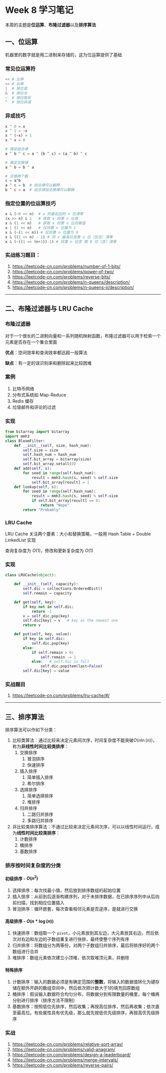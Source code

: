 # Week 8 学习笔记

本周的主题是**位运算**、**布隆过滤器**以及**排序算法**

## 一、位运算

机器里的数字就是用二进制来存储的，这为位运算提供了基础

### 常见位运算符

```python
<< # 左移
>> # 右移
|  # 按位或
&  # 按位与
~  # 按位取反
^  # 按位异或
```

### 异或技巧

```python
x ^ 0 = x
x ^ 1 = ~x
x ^ (~x) = 1
x ^ x = 0

# 满足结合律
a ^ b ^ c = a ^ (b ^ c) = (a ^ b) ^ c

# 满足交换律
a ^ b = b ^ a

# 交换两个数
c = a^b
a ^ c = b  # 结合律可以解释
b ^ c = a  # 结合律加交换律可以解释
```

### 指定位置的位运算技巧

```python
x & (~0 << n)  # x 的最右边的 n 位清零
(x >> n) & 1   # 获取 x 的第 n 位值
x & (1 << n)   # 获取 x 的第 n 位的幂值
x | (1 << n)   # 仅将第 n 位置为 1
x & (~(1 << n)) # 仅将第 n 位置为 0
x & ((1 << n) - 1) # 将 x 最高位至第 n 位（包含）清零
x & (~((1 << (n+1))-1) # 将第 n 位至 第 0 位（含）清零
```

### 实战练习题目：

1. https://leetcode-cn.com/problems/number-of-1-bits/
2. https://leetcode-cn.com/problems/power-of-two/
3. https://leetcode-cn.com/problems/reverse-bits/
4. https://leetcode-cn.com/problems/n-queens/description/
5. https://leetcode-cn.com/problems/n-queens-ii/description/

------

## 二、布隆过滤器与 LRU Cache

### 布隆过滤器

对于一个很长的二进制向量和一系列随机映射函数，布隆过滤器可以用于检索一个元素是否存在一个集合里面

**优点**：空间效率和查询效率都远超一般算法

**缺点**：有一定的误识别率和删除起来比较困难

### 案例

1. 比特币网络
2. 分布式系统如 Map-Reduce
3. Redis 缓存
4. 垃圾邮件和评论的过滤

### 实现

```python
from bitarray import bitarray 
import mmh3 
class BloomFilter: 
	def __init__(self, size, hash_num): 
		self.size = size 
		self.hash_num = hash_num 
		self.bit_array = bitarray(size) 
		self.bit_array.setall(0) 
	def add(self, s): 
		for seed in range(self.hash_num): 
			result = mmh3.hash(s, seed) % self.size 
			self.bit_array[result] = 1 
	def lookup(self, s): 
		for seed in range(self.hash_num): 
			result = mmh3.hash(s, seed) % self.size 
			if self.bit_array[result] == 0: 
				return "Nope" 
		return "Probably" 
```



### LRU Cache

LRU Cache 关注两个要素：大小和替换策略，一般用 Hash Table + Double LinkedList 实现

查询复杂度为 $O(1)$，修改和更新复杂度为 $O(1)$

### 实现

```python
class LRUCache(object): 

	def __init__(self, capacity): 
		self.dic = collections.OrderedDict() 
		self.remain = capacity

	def get(self, key): 
		if key not in self.dic: 
			return -1 
		v = self.dic.pop(key) 
		self.dic[key] = v   # key as the newest one 
		return v 

	def put(self, key, value): 
		if key in self.dic: 
			self.dic.pop(key) 
		else: 
			if self.remain > 0: 
				self.remain -= 1 
			else:   # self.dic is full
				self.dic.popitem(last=False) 
		self.dic[key] = value
```

### 实战题目

1. https://leetcode-cn.com/problems/lru-cache/#/

------

## 三、排序算法

排序算法可以作如下分类：

1. 比较类算法：通过比较来决定元素间次序，时间复杂度不能突破$O(n\ln(n))$，称为**非线性时间比较类排序**：
   1. 交换排序
      1. 冒泡排序
      2. 快速排序
   2. 插入排序
      1. 简单插入排序
      2. 希尔排序
   3. 选择排序
      1. 简单选择排序
      2. 堆排序
   4. 归并排序
      1. 二路归并排序
      2. 多路归并排序
2. 非比较类排序算法：不通过比较来决定元素间次序，可以以线性时间运行，成为**线性时间比较类排序**：
   1. 计数排序
   2. 桶排序
   3. 基数排序

### 排序按时间复杂度的分类

#### 初级排序 - $O(n^2)$

1. 选择排序：每次找最小值，然后放到排序数组的起始位置
2. 插入排序：从前到后逐渐构建序列，对于未排序数据，在已排序序列中从后向前扫描，找到相应位置插入
3. 冒泡排序：循环嵌套，每次查看相邻元素是否逆序，是就进行交换

#### 高级排序 - $O(n * \log(n))$

1. 快速排序：数组取一个 `pivot`，小元素放到其左边，大元素放其右边，然后依次对右边和左边的子数组重复进行快排，最终使整个序列有序
2. 归并排序：将数组分为两等份，对两个子数组归并排序，最后将排序好的两个数组进行合并
3. 堆排序：数组元素依次建立小顶堆，依次取堆顶元素，并删除

#### 特殊排序

1. 计数排序：输入的数据必须是有确定范围的**整数**，将输入的数据值转化为键存储在额外开辟的数组空间中，然后依次把计数大于1的填充回原数组
2. 桶排序：假设输入数据符合均匀分布，将数据分到有限数量的桶里，每个桶再分别进行排序（排序方法不限制）
3. 基数排序：按照低位先排序，然后收集；再按高位排序，然后再收集；依次直至最高位。有些属性具有优先级，那么就先按低优先级排序，再按高优先级排序

### 实战

1. https://leetcode-cn.com/problems/relative-sort-array/
2. https://leetcode-cn.com/problems/valid-anagram/
3. https://leetcode-cn.com/problems/design-a-leaderboard/
4. https://leetcode-cn.com/problems/merge-intervals/
5. https://leetcode-cn.com/problems/reverse-pairs/





